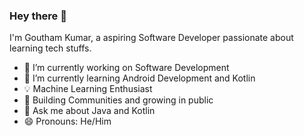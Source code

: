 ### Hey there 👋

I'm Goutham Kumar, a aspiring Software Developer passionate about learning tech stuffs.

- 🔭 I’m currently working on Software Development
- 🌱 I’m currently learning Android Development and Kotlin
- 💡 Machine Learning Enthusiast
- 👯 Building Communities and growing in public   
- 💬 Ask me about Java and Kotlin
- 😄 Pronouns: He/Him


